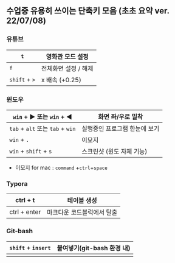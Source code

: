 ## 수업중 유용히 쓰이는 단축키 모음 (초초 요약 ver. 22/07/08)

### 유튜브 

| `t`           | 영화관 모드 설정     |
| ------------- | -------------------- |
| `f`           | 전체화면 설정 / 해제 |
| `shift` + `>` | x 배속 (+0.25)       |



### 윈도우

| `win` + ▶  또는 `win` + ◀        | 화면 좌/우로 밀착             |
| -------------------------------- | ----------------------------- |
| `tab` + `alt` 또는 `tab` + `win` | 실행중인 프로그램 한눈에 보기 |
| `win` + `.`                      | 이모지                        |
| `win` + `shift` + `s`            | 스크린샷 (윈도 자체 기능)     |

- 이모지 for mac : `command` +`ctrl`+`space`

### Typora

| ctrl + t     | 테이블 생성                |
| ------------ | -------------------------- |
| ctrl + enter | 마크다운 코드블럭에서 탈출 |



### Git-bash

| `shift` + `insert` | 붙여넣기(git-bash 환경 내) |
| ------------------ | -------------------------- |
|                    |                            |



